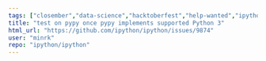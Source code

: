 ```yaml
---
tags: ["closember","data-science","hacktoberfest","help-wanted","ipython","jupyter","notebook","python","repl"]
title: "test on pypy once pypy implements supported Python 3"
html_url: "https://github.com/ipython/ipython/issues/9874"
user: "minrk"
repo: "ipython/ipython"
---
```


